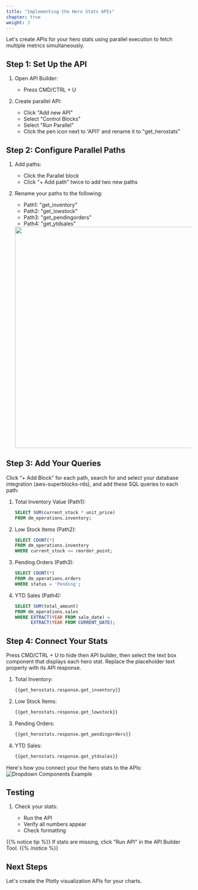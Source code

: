 ```yaml
---
title: "Implementing the Hero Stats APIs"
chapter: true
weight: 3
---
```


Let's create APIs for your hero stats using parallel execution to fetch multiple metrics simultaneously.

## Step 1: Set Up the API

1. Open API Builder:

   - Press CMD/CTRL + U

2. Create parallel API:

   - Click "Add new API"
   - Select "Control Blocks"
   - Select "Run Parallel"
   - Click the pen icon next to 'API1' and rename it to "get_herostats"

## Step 2: Configure Parallel Paths

1. Add paths:

   - Click the Parallel block
   - Click "+ Add path" twice to add two new paths

2. Rename your paths to the following:

   - Path1: "get_inventory"
   - Path2: "get_lowstock"
   - Path3: "get_pendingorders"
   - Path4: "get_ytdsales"

   <img src="/images/parallel-loading-block.png" width="900" height="600" />

## Step 3: Add Your Queries

Click “+ Add Block” for each path, search for and select your database integration (aws-superblocks-rds), and add these SQL queries to each path:

1. Total Inventory Value (Path1):

   ```sql
   SELECT SUM(current_stock * unit_price)
   FROM dm_operations.inventory;
   ```

2. Low Stock Items (Path2):

   ```sql
   SELECT COUNT(*)
   FROM dm_operations.inventory
   WHERE current_stock <= reorder_point;
   ```

3. Pending Orders (Path3):

   ```sql
   SELECT COUNT(*)
   FROM dm_operations.orders
   WHERE status = 'Pending';
   ```

4. YTD Sales (Path4):

   ```sql
   SELECT SUM(total_amount)
   FROM dm_operations.sales
   WHERE EXTRACT(YEAR FROM sale_date) =
         EXTRACT(YEAR FROM CURRENT_DATE);
   ```

## Step 4: Connect Your Stats

Press CMD/CTRL + U to hide then API builder, then select the text box component that displays each hero stat. Replace the placeholder text property with its API response.

1. Total Inventory:

   ```sh
   {{get_herostats.response.get_inventory}}
   ```

2. Low Stock Items:

   ```sh
   {{get_herostats.response.get_lowstock}}
   ```

3. Pending Orders:

   ```sh
   {{get_herostats.response.get_pendingorders}}
   ```

4. YTD Sales:

   ```sh
   {{get_herostats.response.get_ytdsales}}
   ```

Here's how you connect your the hero stats to the APIs:
![Dropdown Components Example](/images/gifs/parallel-apis.gif)

## Testing

1. Check your stats:

   - Run the API
   - Verify all numbers appear
   - Check formatting

{{% notice tip %}}
If stats are missing, click "Run API" in the API Builder Tool.
{{% /notice %}}

## Next Steps

Let's create the Plotly visualization APIs for your charts.
